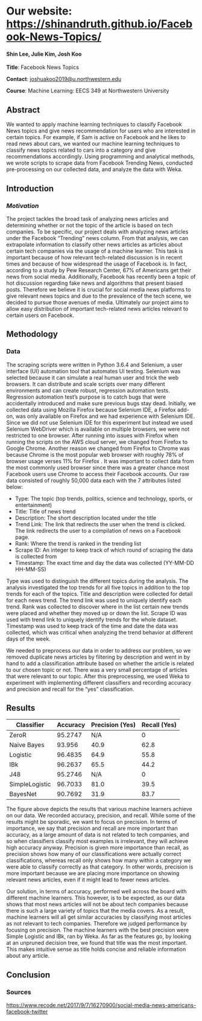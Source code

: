 # Our website: https://shinandruth.github.io/Facebook-News-Topics/

#### Shin Lee, Julie Kim, Josh Koo

**Title**: Facebook News Topics

**Contact**: joshuakoo2019@u.northwestern.edu

**Course**: Machine Learning: EECS 349 at Northwestern University

## Abstract
We wanted to apply machine learning techniques to classify Facebook News topics and give news recommendation for users who are interested in certain topics. For example, if Sam is active on Facebook and he likes to read news about cars, we wanted our machine learning techniques to classify news topics related to cars into a category and give recommendations accordingly. Using programming and analytical methods, we wrote scripts to scrape data from Facebook Trending News, conducted pre-processing on our collected data, and analyze the data with Weka.  

## Introduction
### *Motivation*
The project tackles the broad task of analyzing news articles and determining whether or not the topic of the article is based on tech companies. To be specific, our project deals with analyzing news articles under the Facebook “Trending” news column. From that analysis, we can extrapolate information to classify other news articles as articles about certain tech companies via the usage of a machine learner. This task is important because of how relevant tech-related discussion is in recent times and because of how widespread the usage of Facebook is. In fact, according to a study by Pew Research Center, 67% of Americans get their news from social media. Additionally, Facebook has recently been a topic of hot discussion regarding fake news and algorithms that present biased posts. Therefore we believe it is crucial for social media news platforms to give relevant news topics and due to the prevalence of the tech scene, we decided to pursue those avenues of media. Ultimately our project aims to allow easy distribution of important tech-related news articles relevant to certain users on Facebook.   

## Methodology
### Data

The scraping scripts were written in Python 3.6.4 and Selenium, a user interface (UI) automation tool that automates UI testing. Selenium was selected because it can simulate a real human user and trick the web browsers. It can distribute and scale scripts over many different environments and can create robust, regression automation tests. Regression automation test’s purpose is to catch bugs that were accidentally introduced and make sure previous bugs stay dead. Initially, we collected data using Mozilla Firefox because Selenium IDE, a Firefox add-on, was only available on Firefox and we had experience with Selenium IDE. Since we did not use Selenium IDE for this experiment but instead we used Selenium WebDriver which is available on multiple browsers, we were not restricted to one browser.  After running into issues with Firefox when running the scripts on the AWS cloud server, we changed from Firefox to Google Chrome. Another reason we changed from Firefox to Chrome was because Chrome is the most popular web browser with roughly 78% of browser usage verses 11% for Firefox . It was important to collect data from the most commonly used browser since there was a greater chance most Facebook users use Chrome to access their Facebook accounts. Our raw data consisted of roughly 50,000 data each with the 7 attributes listed below:
*	Type: The topic (top trends, politics, science and technology, sports, or entertainment)
*	Title: Title of news trend
*	Description: The short description located under the title 
*	Trend Link: The link that redirects the user when the trend is clicked. The link redirects the user to a compilation of news on a Facebook page. 
*	Rank: Where the trend is ranked in the trending list
*	Scrape ID: An integer to keep track of which round of scraping the data is collected from
*	Timestamp: The exact time and day the data was collected (YY-MM-DD HH-MM-SS)

Type was used to distinguish the different topics during the analysis. The analysis investigated the top trends for all five topics in addition to the top trends for each of the topics. Title and description were collected for detail for each news trend. The trend link was used to uniquely identify each trend. Rank was collected to discover where in the list certain new trends were placed and whether they moved up or down the list. Scrape ID was used with trend link to uniquely identify trends for the whole dataset. Timestamp was used to keep track of the time and date the data was collected, which was critical when analyzing the trend behavior at different days of the week.

We needed to preprocess our data in order to address our problem, so we removed duplicate news articles by filtering by description and went in by hand to add a classification attribute based on whether the article is related to our chosen topic or not. There was a very small percentage of articles that were relevant to our topic. After this preprocessing, we used Weka to experiment with implementing different classifiers and recording accuracy and precision and recall for the “yes” classification. 

## Results

| Classifier | Accuracy | Precision (Yes) | Recall (Yes) |
| --- | --- | --- | ---|
| ZeroR | 95.2747 | N/A | 0 |
| Naive Bayes | 93.956 | 40.9 | 62.8 |
| Logistic | 96.4835 | 64.9 | 55.8 |
| IBk | 96.2637 | 65.5 | 44.2 |
| J48 | 95.2746  | N/A | 0 |
| SimpleLogistic | 96.7033 | 81.0 | 39.5 |
| BayesNet | 90.7692 | 31.9 | 83.7 |

The figure above depicts the results that various machine learners achieve on our data. We recorded accuracy, precision, and recall. While some of the results might be sporadic, we want to focus on precision. In terms of importance, we say that precision and recall are more important than accuracy, as a large amount of data is not related to tech companies, and so when classifiers classify most examples is irrelevant, they will achieve high accuracy anyway. Precision is given more importance than recall, as precision shows how many of our classifications were actually correct classifications, whereas recall only shows how many within a category we were able to classify correctly as that category. In other words, precision is more important because we are placing more importance on showing relevant news articles, even if it might lead to fewer news articles.

Our solution, in terms of accuracy, performed well across the board with different machine learners. This however, is to be expected, as our data shows that most news articles will not be about tech companies because there is such a large variety of topics that the media covers. As a result, machine learners will all get similar accuracies by classifying most articles as not relevant to tech companies. Therefore we judged performance by focusing on precision. The machine learners with the best precision were Simple Logistic and IBk, ran by Weka. As far as the features go, by looking at an unpruned decision tree, we found that title was the most important. This makes intuitive sense as title holds concise and reliable information about any article.


## Conclusion

### Sources
https://www.recode.net/2017/9/7/16270900/social-media-news-americans-facebook-twitter




